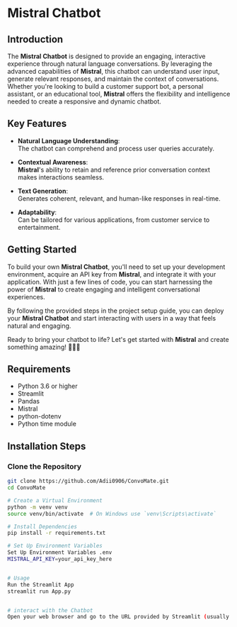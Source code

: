 # Mistral Chatbot

## Introduction
The **Mistral Chatbot** is designed to provide an engaging, interactive experience through natural language conversations. By leveraging the advanced capabilities of **Mistral**, this chatbot can understand user input, generate relevant responses, and maintain the context of conversations. Whether you're looking to build a customer support bot, a personal assistant, or an educational tool, **Mistral** offers the flexibility and intelligence needed to create a responsive and dynamic chatbot.

## Key Features
- **Natural Language Understanding**:  
  The chatbot can comprehend and process user queries accurately.

- **Contextual Awareness**:  
  **Mistral**'s ability to retain and reference prior conversation context makes interactions seamless.

- **Text Generation**:  
  Generates coherent, relevant, and human-like responses in real-time.

- **Adaptability**:  
  Can be tailored for various applications, from customer service to entertainment.

## Getting Started
To build your own **Mistral Chatbot**, you'll need to set up your development environment, acquire an API key from **Mistral**, and integrate it with your application. With just a few lines of code, you can start harnessing the power of **Mistral** to create engaging and intelligent conversational experiences.

By following the provided steps in the project setup guide, you can deploy your **Mistral Chatbot** and start interacting with users in a way that feels natural and engaging.

Ready to bring your chatbot to life? Let's get started with **Mistral** and create something amazing! 🌟💬✨

## Requirements
- Python 3.6 or higher
- Streamlit
- Pandas
- Mistral
- python-dotenv
- Python time module

## Installation Steps

### Clone the Repository
```sh
git clone https://github.com/Adii0906/ConvoMate.git
cd ConvoMate

# Create a Virtual Environment
python -m venv venv
source venv/bin/activate  # On Windows use `venv\Scripts\activate`

# Install Dependencies
pip install -r requirements.txt

# Set Up Environment Variables
Set Up Environment Variables .env
MISTRAL_API_KEY=your_api_key_here


# Usage 
Run the Streamlit App
streamlit run App.py


# interact with the Chatbot
Open your web browser and go to the URL provided by Streamlit (usually http://localhost:8501). Start chatting with the Mistral Chatbot!

